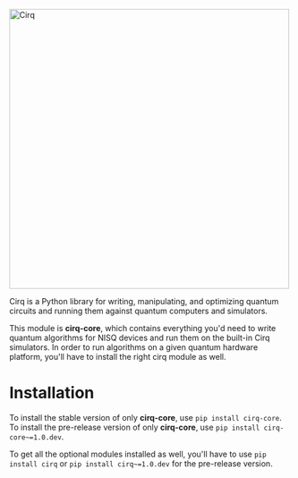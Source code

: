 [<img
src="https://raw.githubusercontent.com/quantumlib/Cirq/main/docs/images/Cirq_logo_color.png"
width="500" alt="Cirq" />](https://github.com/quantumlib/cirq)

Cirq is a Python library for writing, manipulating, and optimizing
quantum circuits and running them against quantum computers and
simulators.

This module is **cirq-core**, which contains everything you'd need to
write quantum algorithms for NISQ devices and run them on the built-in
Cirq simulators. In order to run algorithms on a given quantum hardware
platform, you'll have to install the right cirq module as well.

# Installation

To install the stable version of only **cirq-core**, use
`pip install cirq-core`. To install the
pre-release version of only **cirq-core**, use
`pip install cirq-core~=1.0.dev`.

To get all the optional modules installed as well, you'll have to use
`pip install cirq` or
`pip install cirq~=1.0.dev` for the
pre-release version.
